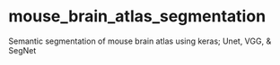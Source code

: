 # mouse_brain_atlas_segmentation
Semantic segmentation of mouse brain atlas using keras; Unet, VGG, &amp; SegNet
